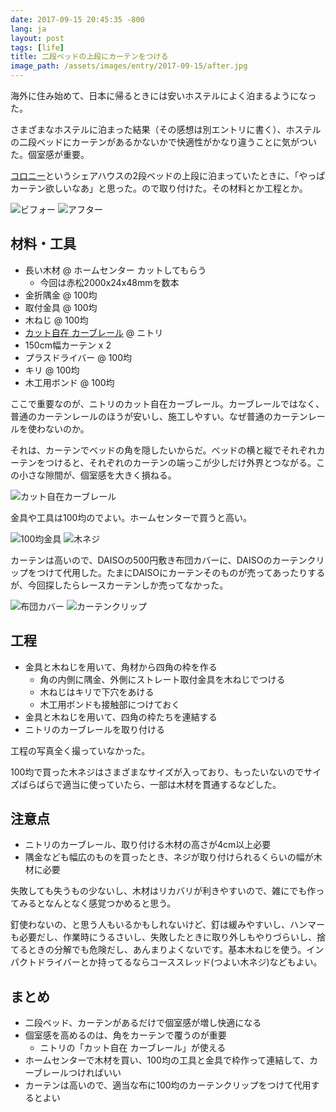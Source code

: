 ```yaml
---
date: 2017-09-15 20:45:35 -800
lang: ja
layout: post
tags: [life]
title: 二段ベッドの上段にカーテンをつける
image_path: /assets/images/entry/2017-09-15/after.jpg
---
```

海外に住み始めて、日本に帰るときには安いホステルによく泊まるようになった。

さまざまなホステルに泊まった結果（その感想は別エントリに書く）、ホステルの二段ベッドにカーテンがあるかないかで快適性がかなり違うことに気がついた。個室感が重要。

[コロニー](http://hirausan.hateblo.jp/entry/2017/06/11/175126)というシェアハウスの2段ベッドの上段に泊まっていたときに、「やっぱカーテン欲しいなあ」と思った。ので取り付けた。その材料とか工程とか。

![ビフォー](/assets/images/entry/2017-09-15/before.jpg)
![アフター](/assets/images/entry/2017-09-15/after.jpg)

## 材料・工具

- 長い木材 @ ホームセンター カットしてもらう
    - 今回は赤松2000x24x48mmを数本
- 金折隅金 @ 100均
- 取付金具 @ 100均
- 木ねじ @ 100均
- [カット自在 カーブレール](https://www.nitori-net.jp/store/ja/ec/7450705s?ptr=item) @ ニトリ
- 150cm幅カーテン x 2
- プラスドライバー @ 100均
- キリ @ 100均
- 木工用ボンド @ 100均

ここで重要なのが、ニトリのカット自在カーブレール。カーブレールではなく、普通のカーテンレールのほうが安いし、施工しやすい。なぜ普通のカーテンレールを使わないのか。

それは、カーテンでベッドの角を隠したいからだ。ベッドの横と縦でそれぞれカーテンをつけると、それぞれのカーテンの端っこが少しだけ外界とつながる。この小さな隙間が、個室感を大きく損ねる。

![カット自在カーブレール](/assets/images/entry/2017-09-15/nitori.jpg)

金具や工具は100均のでよい。ホームセンターで買うと高い。

![100均金具](/assets/images/entry/2017-09-15/kanagu.jpg)
![木ネジ](/assets/images/entry/2017-09-15/screw.jpg)

カーテンは高いので、DAISOの500円敷き布団カバーに、DAISOのカーテンクリップをつけて代用した。たまにDAISOにカーテンそのものが売ってあったりするが、今回探したらレースカーテンしか売ってなかった。

![布団カバー](/assets/images/entry/2017-09-15/cover.jpg)
![カーテンクリップ](/assets/images/entry/2017-09-15/clip.jpg)

## 工程

- 金具と木ねじを用いて、角材から四角の枠を作る
    - 角の内側に隅金、外側にストレート取付金具を木ねじでつける
    - 木ねじはキリで下穴をあける
    - 木工用ボンドも接触部につけておく
- 金具と木ねじを用いて、四角の枠たちを連結する
- ニトリのカーブレールを取り付ける

工程の写真全く撮っていなかった。

100均で買った木ネジはさまざまなサイズが入っており、もったいないのでサイズばらばらで適当に使っていたら、一部は木材を貫通するなどした。

## 注意点

- ニトリのカーブレール、取り付ける木材の高さが4cm以上必要
- 隅金なども幅広のものを買ったとき、ネジが取り付けられるくらいの幅が木材に必要

失敗しても失うもの少ないし、木材はリカバリが利きやすいので、雑にでも作ってみるとなんとなく感覚つかめると思う。

釘使わないの、と思う人もいるかもしれないけど、釘は緩みやすいし、ハンマーも必要だし、作業時にうるさいし、失敗したときに取り外しもやりづらいし、捨てるときの分解でも危険だし、あんまりよくないです。基本木ねじを使う。インパクトドライバーとか持ってるならコーススレッド(つよい木ネジ)などもよい。

## まとめ

- 二段ベッド、カーテンがあるだけで個室感が増し快適になる
- 個室感を高めるのは、角をカーテンで覆うのが重要
    - ニトリの「カット自在 カーブレール」が使える
- ホームセンターで木材を買い、100均の工具と金具で枠作って連結して、カーブレールつければいい
- カーテンは高いので、適当な布に100均のカーテンクリップをつけて代用するとよい
